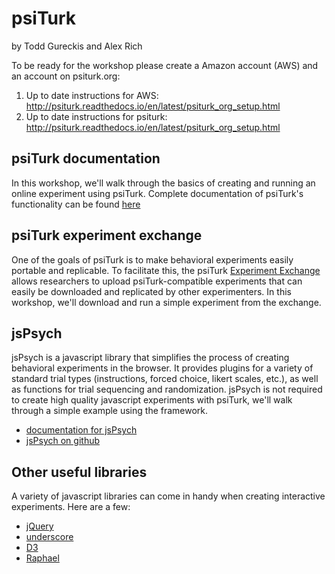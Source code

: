 # psiTurk

by Todd Gureckis and Alex Rich

To be ready for the workshop please create a Amazon account (AWS) and an account on psiturk.org:

1. Up to date instructions for AWS: http://psiturk.readthedocs.io/en/latest/psiturk_org_setup.html
2. Up to date instructions for psiturk: http://psiturk.readthedocs.io/en/latest/psiturk_org_setup.html

## psiTurk documentation

In this workshop, we'll walk through the basics of creating and running an
online experiment using psiTurk. Complete documentation of psiTurk's functionality can be found [here](http://psiturk.readthedocs.io/en/latest/)

## psiTurk experiment exchange

One of the goals of psiTurk is to make behavioral experiments easily portable
and replicable. To facilitate this, the
psiTurk [Experiment Exchange](http://psiturk.org/ee/) allows researchers to
upload psiTurk-compatible experiments that can easily be downloaded and
replicated by other experimenters. In this workshop, we'll download and run a
simple experiment from the exchange.

## jsPsych

jsPsych is a javascript library that simplifies the process of creating
behavioral experiments in the browser. It provides plugins for a variety of
standard trial types (instructions, forced choice, likert scales, etc.), as well
as functions for trial sequencing and randomization. jsPsych is not required to
create high quality javascript experiments with psiTurk, we'll walk through a
simple example using the framework.

* [documentation for jsPsych](http://docs.jspsych.org/)
* [jsPsych on github](https://github.com/jspsych/jsPsych)

## Other useful libraries

A variety of javascript libraries can come in handy when creating interactive experiments. Here are a few:

* [jQuery](https://jquery.com/)
* [underscore](http://underscorejs.org/)
* [D3](https://d3js.org/)
* [Raphael](http://dmitrybaranovskiy.github.io/raphael/)
